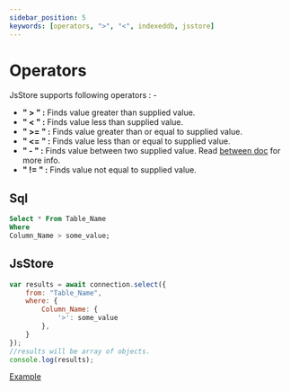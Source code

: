 ```yaml
---
sidebar_position: 5
keywords: [operators, ">", "<", indexeddb, jsstore]
---
```


# Operators

JsStore supports following operators : -

*   **" &gt; " :** Finds value greater than supplied value.
*   **" &lt; " :** Finds value less than supplied value.
*   **" &gt;= " :** Finds value greater than or equal to supplied value.
*   **" &lt;= " :** Finds value less than or equal to supplied value.
*   **" \- " :** Finds value between two supplied value. Read <a href="/docs/where/between">between doc</a> for more info.
*   **" != " :** Finds value not equal to supplied value. 

## Sql

```sql
Select * From Table_Name
Where
Column_Name > some_value;
```

## JsStore

```javascript
var results = await connection.select({
    from: "Table_Name",
    where: {
        Column_Name: {
            '>': some_value
        },
    }
});
//results will be array of objects.
console.log(results);
```

<p class="text--center">
    <a class="button button--info" target="_blank" href="https://ujjwalguptaofficial.github.io/idbstudio/?db=Demo&query=select(%7B%0A%20%20%20%20from%3A%20%22Products%22%2C%0A%20%20%20%20where%3A%20%7B%0A%20%20%20%20%20%20%20%20price%3A%7B%0A%20%20%20%20%20%20%20%20%20%22%3E%22%3A20%0A%20%20%20%20%20%20%20%20%7D%0A%20%20%20%20%7D%0A%7D)%3B%0A">Example</a>
</p>